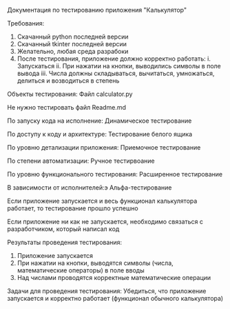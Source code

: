 Документация по тестированию приложения "Калькулятор"

Требования:
  1. Скачанный python последней версии
  2. Скачанный tkinter последней версии
  3. Желательно, любая среда разрабоки
  4. После тестирования, приложение должно корректно работать:
    i. Запускаться
    ii. При нажатии на кнопки, выводились символы в поле вывода
    iii. Числа должны складываться, вычитаться, умножаться, делиться и возводиться в степень

Объекты тестирования:
  Файл calculator.py

Не нужно тестировать файл Readme.md

По запуску кода на исполнение:
  Динамическое тестирование

По доступу к коду и архитектуре:
  Тестирование белого ящика

По уровню детализации приложения:
  Приемочное тестирование

По степени автоматизации:
  Ручное тестирвоание

По уровню функционального тестирования:
  Расширенное тестирование

В зависимости от исполнителей:э
  Альфа-тестирование

Если приложение запускается и весь функционал калькулятора работает, то тестирование прошло успешно

Если приложение ни как не запускается, необходимо связаться с разработчиком, который написал код

Результаты проведения тестирования:
  1. Приложение запускается
  2. При нажатии на кнопки, выводятся символы (числа, математические операторы) в поле вводы
  3. Над числами проводятся корректные математические операции

Задачи для проведения тестирования:
  Убедиться, что приложение запускается и корректно работает (функционал обычного калькулятора)

